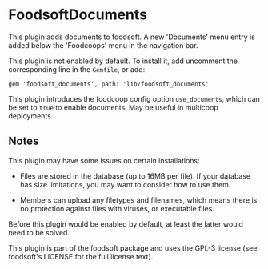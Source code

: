 FoodsoftDocuments
=================

This plugin adds documents to foodsoft. A new 'Documents' menu entry is added below the 'Foodcoops' menu in the navigation bar.

This plugin is not enabled by default. To install it, add uncomment the
corresponding line in the `Gemfile`, or add:

```Gemfile
gem 'foodsoft_documents', path: 'lib/foodsoft_documents'
```

This plugin introduces the foodcoop config option `use_documents`, which can be
set to `true` to enable documents. May be useful in multicoop deployments.


## Notes

This plugin may have some issues on certain installations:

* Files are stored in the database (up to 16MB per file). If your database has
  size limitations, you may want to consider how to use them.

* Members can upload any filetypes and filenames, which means there is no
  protection against files with viruses, or executable files.

Before this plugin would be enabled by default, at least the latter would need
to be solved.


This plugin is part of the foodsoft package and uses the GPL-3 license (see
foodsoft's LICENSE for the full license text).
